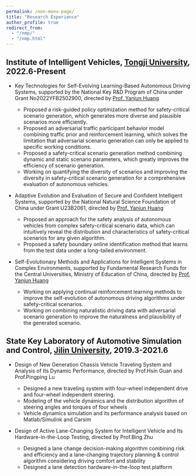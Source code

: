 ```yaml
---
permalink: /non-menu-page/
title: "Research Experience"
author_profile: true
redirect_from: 
  - "/nmp/"
  - "/nmp.html"
---
```


## Institute of Intelligent Vehicles, [Tongji University](https://www.tongji.edu.cn/eng/), 2022.6-Present
* Key Technologies for Self-Evolving Learning-Based Autonomous Driving Systems, supported by the National Key R&D Program of China under Grant No2022YFB2502900, directed by [Prof. Yanjun Huang](https://www.researchgate.net/profile/Yanjun-Huang-4)
  * Proposed a risk-guided policy optimization method for safety-critical scenario generation, which generates more diverse and plausible scenarios more efficiently.
  * Proposed an adversarial traffic participant behavior model combining traffic prior and reinforcement learning, which solves the limitation that adversarial scenario generation can only be applied to specific working conditions.
  * Proposed a safety-critical scenario generation method combining dynamic and static scenario parameters, which greatly improves the efficiency of scenario generation.
  * Working on quantifying the diversity of scenarios and improving the diversity in safety-critical scenario generation for a comprehensive evaluation of autonomous vehicles.

* Adaptive Evolution and Evaluation of Secure and Confident Intelligent Systems, supported by the National Natural Science Foundation of China under Grant U23B2061, directed by [Prof. Yanjun Huang](https://www.researchgate.net/profile/Yanjun-Huang-4)
  * Proposed an approach for the safety analysis of autonomous vehicles from complex safety-critical scenario data, which can intuitively reveal the distribution and characteristics of safety-critical scenarios for any given algorithm.
  * Proposed a safety boundary online identification method that learns from the test data under a long-tailed environment.


* Self-Evolutionary Methods and Applications for Intelligent Systems in Complex Environments, supported by Fundamental Research Funds for the Central Universities, Ministry of Education of China, directed by [Prof. Yanjun Huang](https://www.researchgate.net/profile/Yanjun-Huang-4)
  * Working on applying continual reinforcement learning methods to improve the self-evolution of autonomous driving algorithms under safety-critical scenarios.
  * Working on combining naturalistic driving data with adversarial scenario generation to improve the naturalness and plausibility of the generated scenario.

## State Key Laboratory of Automotive Simulation and Control, [Jilin University](https://www.jlu.edu.cn/#), 2019.3-2021.6
* Design of New Generation Chassis Vehicle Traveling System and Analysis of Its Dynamic Performance, directed by Prof.Hsin Guan and Prof.Pingping Lu
  * Designed a new traveling system with four-wheel independent drive and four-wheel independent steering.
  * Modeling of the vehicle dynamics and the distribution algorithm of steering angles and torques of four wheels
  * Vehicle dynamics simulation and its performance analysis based on Matlab/Simulink and Carsim
 
* Design of Active Lane-Changing System for Intelligent Vehicle and Its Hardware-in-the-Loop Testing, directed by Prof.Bing Zhu
  * Designed a lane change decision-making algorithm combining risk and efficiency and a lane-changing trajectory planning & control algorithm considering driving comfort and stability
  * Designed a lane detection hardware-in-the-loop test platform
